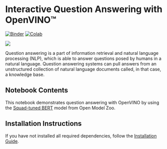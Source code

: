 # Interactive Question Answering with OpenVINO™

[![Binder](https://mybinder.org/badge_logo.svg)](https://mybinder.org/v2/gh/eaidova/openvino_notebooks_binder.git/main?urlpath=git-pull%3Frepo%3Dhttps%253A%252F%252Fgithub.com%252Fopenvinotoolkit%252Fopenvino_notebooks%26urlpath%3Dtree%252Fopenvino_notebooks%252Fnotebooks%2F213-question-answering%2F213-question-answering.ipynb)
[![Colab](https://colab.research.google.com/assets/colab-badge.svg)](https://colab.research.google.com/github/openvinotoolkit/openvino_notebooks/blob/main/notebooks/213-question-answering/213-question-answering.ipynb)

<img src="https://user-images.githubusercontent.com/4547501/152571639-ace628b2-e3d2-433e-8c28-9a5546d76a86.gif">

Question answering is a part of information retrieval and natural language processing (NLP), which is able to answer questions posed by humans in a natural language. Question answering systems can pull answers from an unstructured collection of natural language documents called, in that case, a knowledge base.

## Notebook Contents

This notebook demonstrates question answering with OpenVINO by using the [Squad-tuned BERT](https://github.com/openvinotoolkit/open_model_zoo/tree/master/models/intel/bert-small-uncased-whole-word-masking-squad-int8-0002) model from Open Model Zoo.

## Installation Instructions

If you have not installed all required dependencies, follow the [Installation Guide](../../README.md).
